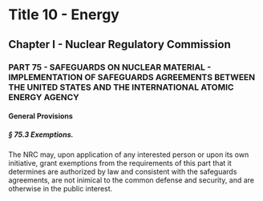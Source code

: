 
# Title 10 - Energy
## Chapter I - Nuclear Regulatory Commission
### PART 75 - SAFEGUARDS ON NUCLEAR MATERIAL - IMPLEMENTATION OF SAFEGUARDS AGREEMENTS BETWEEN THE UNITED STATES AND THE INTERNATIONAL ATOMIC ENERGY AGENCY
#### General Provisions
##### § 75.3 Exemptions.

The NRC may, upon application of any interested person or upon its own initiative, grant exemptions from the requirements of this part that it determines are authorized by law and consistent with the safeguards agreements, are not inimical to the common defense and security, and are otherwise in the public interest.
